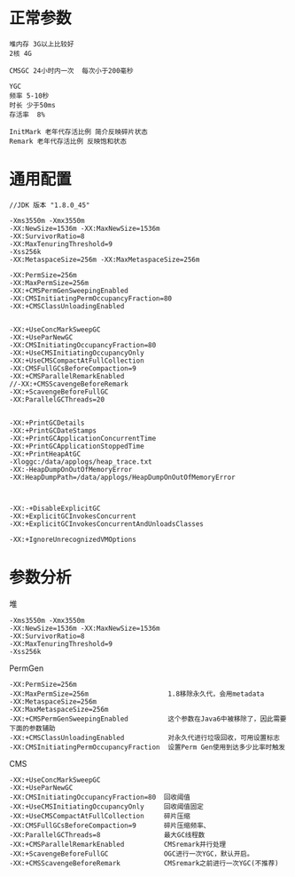 # 正常参数

	堆内存 3G以上比较好  
	2核 4G 

	CMSGC 24小时内一次  每次小于200毫秒

	YGC  
	频率 5-10秒 
	时长 少于50ms
	存活率  8% 

	InitMark 老年代存活比例 简介反映碎片状态
	Remark 老年代存活比例 反映饱和状态


# 通用配置

    //JDK 版本 "1.8.0_45"
  
  	-Xms3550m -Xmx3550m 
	-XX:NewSize=1536m -XX:MaxNewSize=1536m 
	-XX:SurvivorRatio=8 
	-XX:MaxTenuringThreshold=9 
	-Xss256k
	-XX:MetaspaceSize=256m -XX:MaxMetaspaceSize=256m 

	-XX:PermSize=256m 
	-XX:MaxPermSize=256m 
	-XX:+CMSPermGenSweepingEnabled 
	-XX:CMSInitiatingPermOccupancyFraction=80
	-XX:+CMSClassUnloadingEnabled 


	-XX:+UseConcMarkSweepGC 
	-XX:+UseParNewGC
	-XX:CMSInitiatingOccupancyFraction=80 
	-XX:+UseCMSInitiatingOccupancyOnly 
	-XX:+UseCMSCompactAtFullCollection 
	-XX:CMSFullGCsBeforeCompaction=9 
	-XX:+CMSParallelRemarkEnabled 
	//-XX:+CMSScavengeBeforeRemark 
	-XX:+ScavengeBeforeFullGC 
	-XX:ParallelGCThreads=20 


	-XX:+PrintGCDetails 
	-XX:+PrintGCDateStamps 
	-XX:+PrintGCApplicationConcurrentTime 
	-XX:+PrintGCApplicationStoppedTime
	-XX:+PrintHeapAtGC 
	-Xloggc:/data/applogs/heap_trace.txt 
	-XX:-HeapDumpOnOutOfMemoryError 
	-XX:HeapDumpPath=/data/applogs/HeapDumpOnOutOfMemoryError 



	-XX:-+DisableExplicitGC
	-XX:+ExplicitGCInvokesConcurrent
	-XX:+ExplicitGCInvokesConcurrentAndUnloadsClasses
	
	-XX:+IgnoreUnrecognizedVMOptions 



# 参数分析

堆

  	-Xms3550m -Xmx3550m 
	-XX:NewSize=1536m -XX:MaxNewSize=1536m 
	-XX:SurvivorRatio=8 
	-XX:MaxTenuringThreshold=9 
	-Xss256k
	

PermGen

	-XX:PermSize=256m 
	-XX:MaxPermSize=256m 					1.8移除永久代，会用metadata
	-XX:MetaspaceSize=256m 
	-XX:MaxMetaspaceSize=256m 
	-XX:+CMSPermGenSweepingEnabled 			这个参数在Java6中被移除了，因此需要下面的参数辅助
	-XX:+CMSClassUnloadingEnabled 			对永久代进行垃圾回收，可用设置标志
	-XX:CMSInitiatingPermOccupancyFraction 	设置Perm Gen使用到达多少比率时触发

CMS

	-XX:+UseConcMarkSweepGC 
	-XX:+UseParNewGC
	-XX:CMSInitiatingOccupancyFraction=80  回收阈值
	-XX:+UseCMSInitiatingOccupancyOnly     回收阈值固定
	-XX:+UseCMSCompactAtFullCollection     碎片压缩
	-XX:CMSFullGCsBeforeCompaction=9 	   碎片压缩频率、
	-XX:ParallelGCThreads=8 			   最大GC线程数
	-XX:+CMSParallelRemarkEnabled          CMSremark并行处理
	-XX:+ScavengeBeforeFullGC 			   OGC进行一次YGC，默认开启。
	-XX:+CMSScavengeBeforeRemark 		   CMSremark之前进行一次YGC(不推荐)






